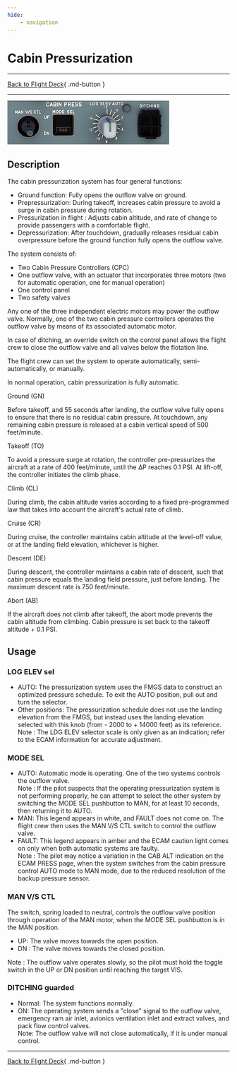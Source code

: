```yaml
---
hide:
    - navigation
---
```


# Cabin Pressurization

---

[Back to Flight Deck](../flight-deck.md){ .md-button }

---

![Cabin Presurization Panel](../../assets/a32nx-briefing/overhead-panel/Cabin-Press-Panel.png "Cabin Presurization Panel")

## Description

The cabin pressurization system has four general functions:

- Ground function: Fully opens the outflow valve on ground.
- Prepressurization: During takeoff, increases cabin pressure to avoid a surge in cabin pressure during rotation.
- Pressurization in flight : Adjusts cabin altitude, and rate of change to provide passengers with a comfortable flight.
- Depressurization: After touchdown, gradually releases residual cabin overpressure before the ground function fully opens the outflow valve.

The system consists of:
- Two Cabin Pressure Controllers (CPC)
- One outflow valve, with an actuator that incorporates three motors (two for automatic operation, one for manual operation)
- One control panel
- Two safety valves

Any one of the three independent electric motors may power the outflow valve. Normally, one of the two cabin pressure controllers operates the outflow valve by means of its associated automatic motor.

In case of ditching, an override switch on the control panel allows the flight crew to close the outflow valve and all valves below the flotation line.

The flight crew can set the system to operate automatically, semi-automatically, or manually.

In normal operation, cabin pressurization is fully automatic.

Ground (GN)

Before takeoff, and 55 seconds after landing, the outflow valve fully opens to ensure that there is no residual cabin pressure. At touchdown, any remaining cabin pressure is released at a cabin vertical speed of 500 feet/minute.

Takeoff (TO)

To avoid a pressure surge at rotation, the controller pre-pressurizes the aircraft at a rate of 400 feet/minute, until the &#916;P reaches 0.1 PSI. At lift-off, the controller initiates the climb phase.

Climb (CL)

During climb, the cabin altitude varies according to a fixed pre-programmed law that takes into account the aircraft's actual rate of climb.

Cruise (CR)

During cruise, the controller maintains cabin altitude at the level-off value, or at the landing field elevation, whichever is higher.

Descent (DE)

During descent, the controller maintains a cabin rate of descent, such that cabin pressure equals the landing field pressure, just before landing. The maximum descent rate is 750 feet/minute.

Abort (AB)

If the aircraft does not climb after takeoff, the abort mode prevents the cabin altitude from climbing. Cabin pressure is set back to the takeoff altitude + 0.1 PSI.

## Usage

###  LOG ELEV sel

- AUTO: The pressurization system uses the FMGS data to construct an
optimized pressure schedule. To exit the AUTO position, pull out and turn the selector.
- Other positions: The pressurization schedule does not use the landing elevation from the FMGS, but instead uses the landing elevation selected with this knob (from - 2000 to + 14000 feet) as its reference.<br/>
  Note : The LDG ELEV selector scale is only given as an indication; refer to the ECAM information for accurate adjustment.

### MODE SEL

- AUTO: Automatic mode is operating. One of the two systems controls the
outflow valve.<br/>
    Note : If the pilot suspects that the operating pressurization system is not performing properly, he can attempt to select the other system by switching the MODE SEL pushbutton to MAN, for at least 10 seconds, then returning it to AUTO.
- MAN: This legend appears in white, and FAULT does not come on. The flight crew then uses the MAN V/S CTL switch to control the outflow valve.
- FAULT: This legend appears in amber and the ECAM caution light comes on only when both automatic systems are faulty.<br/>
    Note : The pilot may notice a variation in the CAB ALT indication on the ECAM PRESS page, when the system switches from the cabin pressure control AUTO mode to MAN mode, due to the reduced resolution of the backup pressure sensor.

### MAN V/S CTL

The switch, spring loaded to neutral, controls the outflow valve position through operation of the MAN motor, when the MODE SEL pushbutton is in the MAN position.

- UP: The valve moves towards the open position.
- DN : The valve moves towards the closed position.<br/>

Note : The outflow valve operates slowly, so the pilot must hold the toggle switch in the UP or DN position until reaching the target VIS.

### DITCHING guarded


- Normal: The system functions normally.
- ON: The operating system sends a "close" signal to the outflow valve, emergency ram air inlet, avionics ventilation inlet and extract valves, and pack flow control valves.<br/>
    Note: The outflow valve will not close automatically, if it is under manual control.


---

[Back to Flight Deck](../flight-deck.md){ .md-button }

